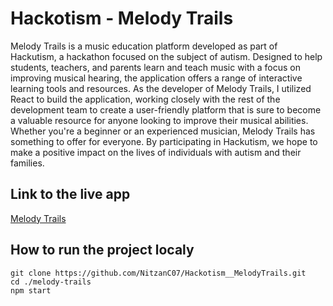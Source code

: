 # Hackotism - Melody Trails
Melody Trails is a music education platform developed as part of Hackutism, a hackathon focused on the subject of autism. Designed to help students, teachers, and parents learn and teach music with a focus on improving musical hearing, the application offers a range of interactive learning tools and resources. As the developer of Melody Trails, I utilized React to build the application, working closely with the rest of the development team to create a user-friendly platform that is sure to become a valuable resource for anyone looking to improve their musical abilities. Whether you're a beginner or an experienced musician, Melody Trails has something to offer for everyone. By participating in Hackutism, we hope to make a positive impact on the lives of individuals with autism and their families.

## Link to the live app
[Melody Trails](https://hackutism.vercel.app/)

## How to run the project localy
```
git clone https://github.com/NitzanC07/Hackotism__MelodyTrails.git
cd ./melody-trails
npm start
```